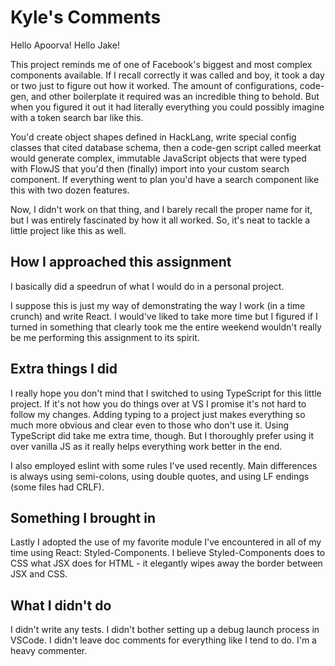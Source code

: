 # Kyle's Comments
Hello Apoorva! Hello Jake!

This project reminds me of one of Facebook's biggest and most complex components available. If I recall correctly it was called <PowerSearch> and boy, it took a day or two just to figure out how it worked. The amount of configurations, code-gen, and other boilerplate it required was an incredible thing to behold. But when you figured it out it had literally everything you could possibly imagine with a token search bar like this.

You'd create object shapes defined in HackLang, write special config classes that cited database schema, then a code-gen script called meerkat would generate complex, immutable JavaScript objects that were typed with FlowJS that you'd then (finally) import into your custom search component. If everything went to plan you'd have a search component like this with two dozen features.

Now, I didn't work on that thing, and I barely recall the proper name for it, but I was entirely fascinated by how it all worked. So, it's neat to tackle a little project like this as well.

## How I approached this assignment
I basically did a speedrun of what I would do in a personal project.

I suppose this is just my way of demonstrating the way I work (in a time crunch) and write React. I would've liked to take more time but I figured if I turned in something that clearly took me the entire weekend wouldn't really be me performing this assignment to its spirit.

## Extra things I did
I really hope you don't mind that I switched to using TypeScript for this little project. If it's not how you do things over at VS I promise it's not hard to follow my changes. Adding typing to a project just makes everything so much more obvious and clear even to those who don't use it. Using TypeScript did take me extra time, though. But I thoroughly prefer using it over vanilla JS as it really helps everything work better in the end.

I also employed eslint with some rules I've used recently. Main differences is always using semi-colons, using double quotes, and using LF endings (some files had CRLF).

## Something I brought in
Lastly I adopted the use of my favorite module I've encountered in all of my time using React: Styled-Components. I believe Styled-Components does to CSS what JSX does for HTML - it elegantly wipes away the border between JSX and CSS.

## What I didn't do
I didn't write any tests.
I didn't bother setting up a debug launch process in VSCode.
I didn't leave doc comments for everything like I tend to do. I'm a heavy commenter.